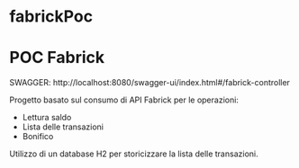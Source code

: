 # fabrickPoc
# POC Fabrick
SWAGGER: http://localhost:8080/swagger-ui/index.html#/fabrick-controller

Progetto basato sul consumo di API Fabrick per le operazioni:

- Lettura saldo
- Lista delle transazioni
- Bonifico

Utilizzo di un database H2 per storicizzare la lista delle transazioni.